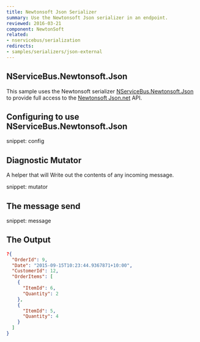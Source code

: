 ```yaml
---
title: Newtonsoft Json Serializer
summary: Use the Newtonsoft Json serializer in an endpoint.
reviewed: 2016-03-21
component: NewtonSoft
related:
- nservicebus/serialization
redirects:
- samples/serializers/json-external
---
```


## NServiceBus.Newtonsoft.Json

This sample uses the Newtonsoft serializer [NServiceBus.Newtonsoft.Json](https://github.com/Particular/NServiceBus.Newtonsoft.Json) to provide full access to the [Newtonsoft Json.net](http://www.newtonsoft.com/json) API.


## Configuring to use NServiceBus.Newtonsoft.Json

snippet: config


## Diagnostic Mutator

A helper that will Write out the contents of any incoming message.

snippet: mutator


## The message send

snippet: message
 

## The Output

```json
?{
  "OrderId": 9,
  "Date": "2015-09-15T10:23:44.9367871+10:00",
  "CustomerId": 12,
  "OrderItems": [
    {
      "ItemId": 6,
      "Quantity": 2
    },
    {
      "ItemId": 5,
      "Quantity": 4
    }
  ]
}
```